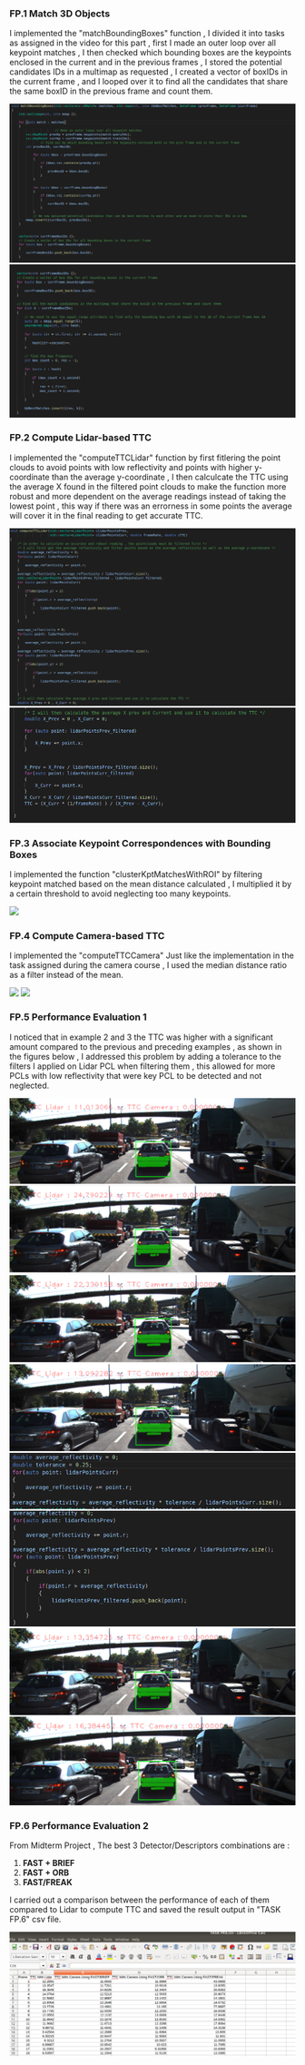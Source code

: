 ### FP.1 Match 3D Objects
I implemented the "matchBoundingBoxes" function , I divided it into tasks as assigned in the video for this part , first I made an outer loop 
over all keypoint matches , I then checked which bounding boxes are the keypoints enclosed in the current and in the previous frames , I stored the potential
candidates IDs in a multimap as requested , I created a vector of boxIDs in the current frame , and I looped over it to find all the candidates that share
the same boxID in the previous frame and count them.

<img src = "images/FP_1.1.png">
<img src = "images/FP_1.2.png">

### FP.2 Compute Lidar-based TTC
I implemented the "computeTTCLidar" function by first fitlering the point clouds to avoid points with low reflectivity and points with higher
y-coordinate than the average y-coordinate , I then calculcate the TTC using the average X found in the filtered point clouds to make the
function more robust and more dependent on the average readings instead of taking the lowest point , this way if there was an errorness in some points
the average will cover it in the final reading to get accurate TTC.

<img src = "images/FP_2.1.png">
<img src = "images/FP_2.2.png">

### FP.3 Associate Keypoint Correspondences with Bounding Boxes
I implemented the function "clusterKptMatchesWithROI" by filtering keypoint matched based on the mean distance calculated , I multiplied it by a certain threshold to avoid neglecting too many keypoints.

<img src = "images/FP_3.1.png">


### FP.4 Compute Camera-based TTC
I implemented the "computeTTCCamera" Just like the implementation in the task assigned during the camera course , I used the median distance ratio as a filter instead of the mean.

<img src = "images/FP_4.1.png">
<img src = "images/FP_4.2.png">


### FP.5 Performance Evaluation 1
I noticed that in example 2 and 3 the TTC was higher with a significant amount compared to the previous and preceding examples , as shown in the figures below , I addressed this problem by adding a tolerance to the filters I applied on Lidar PCL when filtering them , this allowed for more PCLs with low reflectivity that were key PCL to be detected and not neglected.

<img src = "images/FP_5.1.png">
<img src = "images/FP_5.2.png">
<img src = "images/FP_5.3.png">
<img src = "images/FP_5.4.png">
<img src = "images/FP_5.5.png">
<img src = "images/FP_5.6.png">
<img src = "images/FP_5.7.png">
<img src = "images/FP_5.8.png">



### FP.6 Performance Evaluation 2
From Midterm Project , The best 3 Detector/Descriptors combinations are :
1. **FAST + BRIEF**
2. **FAST + ORB**
3. **FAST/FREAK**

I carried out a comparison between the performance of each of them compared to Lidar to compute TTC and saved the result output in "TASK FP.6" csv file.

<img src = "images/FP_6.png">

